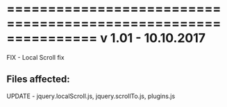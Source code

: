 ===============================================================
v 1.01 - 10.10.2017
===============================================================

FIX    - Local Scroll fix

Files affected:
---------------------------------------------------------------
UPDATE - jquery.localScroll.js, jquery.scrollTo.js, plugins.js